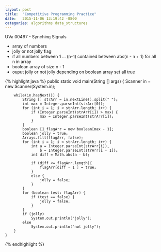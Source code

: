 ```yaml
---
layout: post
title:  "Competitive Programming Practice"
date:   2015-11-06 13:19:42 -0800
categories: algorithms data_structures
---
```

UVa 00467 - Synching Signals 


* array of numbers
* jolly or not jolly flag
* if all numbers between 1 ... (n-1) contained between abs(n - n + 1) for all n in array
* boolean array of size n - 1
* ouput jolly or not jolly depending on boolean array set all true

{% highlight java %}
	public static void main(String [] args) {
		Scanner in = new Scanner(System.in);
	
		while(in.hasNext()) {
			String [] strArr = in.nextLine().split(" ");
			int max = Integer.parseInt(strArr[0]);
			for (int i = 1; i < strArr.length; i++) {
				if (Integer.parseInt(strArr[i]) > max) {
					max = Integer.parseInt(strArr[i]);
				}
			}
			boolean [] flagArr = new boolean[max - 1];
			boolean jolly = true;
			Arrays.fill(flagArr, false);
			for (int i = 1; i < strArr.length; i++) {
				int a = Integer.parseInt(strArr[i]),
					b = Integer.parseInt(strArr[i - 1]);
				int diff = Math.abs(a - b);
				
				if (diff <= flagArr.length){
					flagArr[diff - 1 ] = true;
				}
				else {
					jolly = false;
				}
			}
			for (boolean test: flagArr) {
				if (test == false) {
					jolly = false;
				}
			}
			if (jolly) 
				System.out.println("jolly");
			else
				System.out.println("not jolly");
		}
	}
{% endhighlight %}


